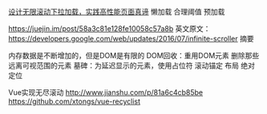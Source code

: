 [设计无限滚动下拉加载，实践高性能页面真谛](https://juejin.im/post/58b545f0b123db005734634e)
懒加载
合理阈值
预加载

https://juejin.im/post/58a3c81e128fe10058c57a8b
英文原文：https://developers.google.com/web/updates/2016/07/infinite-scroller
摘要

内存数据是不断增加的，但是DOM是有限的
DOM回收：重用DOM元素 删除那些远离可视范围的元素
墓碑：为延迟显示的元素，使用占位符
滚动锚定
布局 绝对定位


Vue实现无尽滚动
http://www.jianshu.com/p/81a6c4cb85be
https://github.com/xtongs/vue-recyclist
